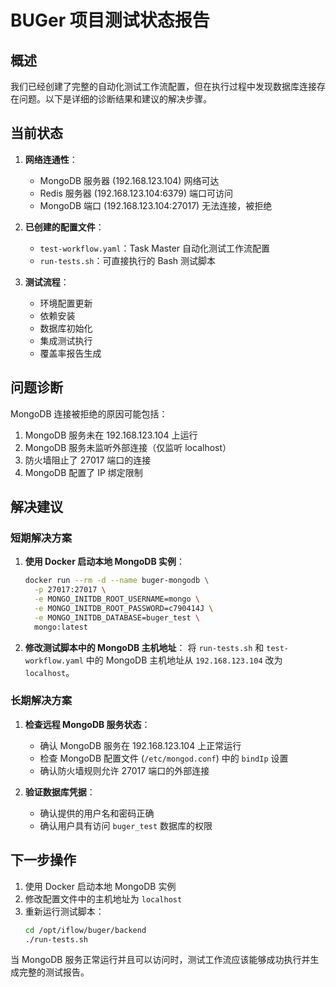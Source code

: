 # BUGer 项目测试状态报告

## 概述

我们已经创建了完整的自动化测试工作流配置，但在执行过程中发现数据库连接存在问题。以下是详细的诊断结果和建议的解决步骤。

## 当前状态

1. **网络连通性**：
   - MongoDB 服务器 (192.168.123.104) 网络可达
   - Redis 服务器 (192.168.123.104:6379) 端口可访问
   - MongoDB 端口 (192.168.123.104:27017) 无法连接，被拒绝

2. **已创建的配置文件**：
   - `test-workflow.yaml`：Task Master 自动化测试工作流配置
   - `run-tests.sh`：可直接执行的 Bash 测试脚本

3. **测试流程**：
   - 环境配置更新
   - 依赖安装
   - 数据库初始化
   - 集成测试执行
   - 覆盖率报告生成

## 问题诊断

MongoDB 连接被拒绝的原因可能包括：

1. MongoDB 服务未在 192.168.123.104 上运行
2. MongoDB 服务未监听外部连接（仅监听 localhost）
3. 防火墙阻止了 27017 端口的连接
4. MongoDB 配置了 IP 绑定限制

## 解决建议

### 短期解决方案

1. **使用 Docker 启动本地 MongoDB 实例**：
   ```bash
   docker run --rm -d --name buger-mongodb \
     -p 27017:27017 \
     -e MONGO_INITDB_ROOT_USERNAME=mongo \
     -e MONGO_INITDB_ROOT_PASSWORD=c790414J \
     -e MONGO_INITDB_DATABASE=buger_test \
     mongo:latest
   ```

2. **修改测试脚本中的 MongoDB 主机地址**：
   将 `run-tests.sh` 和 `test-workflow.yaml` 中的 MongoDB 主机地址从 `192.168.123.104` 改为 `localhost`。

### 长期解决方案

1. **检查远程 MongoDB 服务状态**：
   - 确认 MongoDB 服务在 192.168.123.104 上正常运行
   - 检查 MongoDB 配置文件 (`/etc/mongod.conf`) 中的 `bindIp` 设置
   - 确认防火墙规则允许 27017 端口的外部连接

2. **验证数据库凭据**：
   - 确认提供的用户名和密码正确
   - 确认用户具有访问 `buger_test` 数据库的权限

## 下一步操作

1. 使用 Docker 启动本地 MongoDB 实例
2. 修改配置文件中的主机地址为 `localhost`
3. 重新运行测试脚本：
   ```bash
   cd /opt/iflow/buger/backend
   ./run-tests.sh
   ```

当 MongoDB 服务正常运行并且可以访问时，测试工作流应该能够成功执行并生成完整的测试报告。